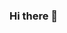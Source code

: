 ### Hi there 👋

<!--
**kerrygip/KerryGip** is a ✨ _special_ ✨ repository because its `README.md` (this file) appears on your GitHub profile.

Here are some ideas to get you started:

- 🔭 I’m a Masters Student at the University of Colorado Denver. I am working towards being a "jack-of-all" trades, learning to become a Full Stack Developer with a focus on Data Science. 
- 🌱 I’m currently learning Python, C++ and Angular

- 📫 How to reach me: kerry.gip@ucdenver.edu

-->
